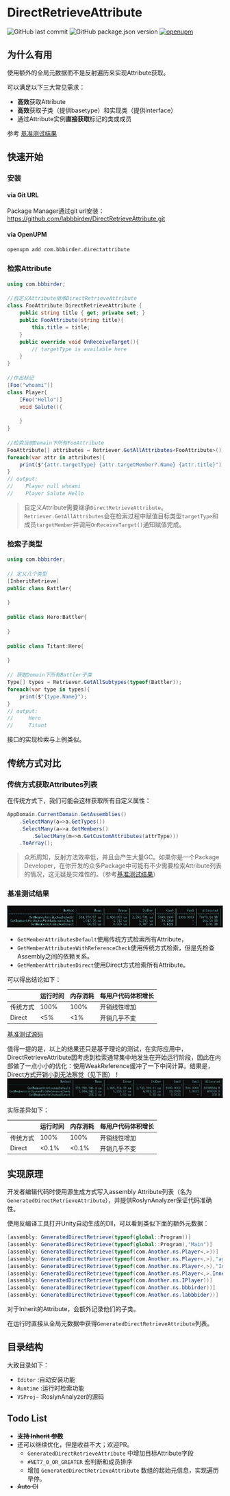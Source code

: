 # DirectRetrieveAttribute
![GitHub last commit](http://img.shields.io/github/last-commit/labbbirder/directretrieveattribute)
![GitHub package.json version](http://img.shields.io/github/package-json/v/labbbirder/directretrieveattribute)
[![openupm](http://img.shields.io/npm/v/com.bbbirder.directattribute?label=openupm&registry_uri=https://package.openupm.com)](https://openupm.com/packages/com.bbbirder.directattribute/)

## 为什么有用
使用额外的全局元数据而不是反射遍历来实现Attribute获取。

可以满足以下三大常见需求：
* **高效**获取Attribute
* **高效**获取子类（提供basetype）和实现类（提供interface）
* 通过Attribute实例**直接获取**标记的类或成员

参考 [基准测试结果](#基准测试结果)

## 快速开始

### 安装
#### via Git URL
Package Manager通过git url安装： https://github.com/labbbirder/DirectRetrieveAttribute.git
#### via OpenUPM
```bash
openupm add com.bbbirder.directattribute
```
### 检索Attribute

```csharp
using com.bbbirder;

//自定义Attribute继承DirectRetrieveAttribute
class FooAttribute:DirectRetrieveAttribute {
    public string title { get; private set; }
    public FooAttribute(string title){
        this.title = title;
    }
    public override void OnReceiveTarget(){
        // targetType is available here
    }
}

//作出标记
[Foo("whoami")]
class Player{
    [Foo("Hello")]
    void Salute(){

    }
}

//检索当前Domain下所有FooAttribute
FooAttribute[] attributes = Retriever.GetAllAttributes<FooAttribute>(); 
foreach(var attr in attributes){
    print($"{attr.targetType} {attr.targetMember?.Name} {attr.title}"); 
}
// output: 
//    Player null whoami
//    Player Salute Hello
```

> 自定义Attribute需要继承`DirectRetrieveAttribute`。`Retriever.GetAllAttributes`会在检索过程中赋值目标类型`targetType`和成员`targetMember`并调用`OnReceiveTarget()`通知赋值完成。



### 检索子类型

```csharp
using com.bbbirder;

// 定义几个类型
[InheritRetrieve]
public class Battler{

}

public class Hero:Battler{

}

public class Titant:Hero{

}

// 获取Domain下所有Battler子类
Type[] types = Retriever.GetAllSubtypes(typeof(Battler));
foreach(var type in types){
    print($"{type.Name}");
}
// output:
//     Hero
//     Titant
```

接口的实现检索与上例类似。

## 传统方式对比
### 传统方式获取Attributes列表
在传统方式下，我们可能会这样获取所有自定义属性：
```csharp
AppDomain.CurrentDomain.GetAssemblies()
    .SelectMany(a=>a.GetTypes())
    .SelectMany(a=>a.GetMembers()
        .SelectMany(m=>m.GetCustomAttributes(attrType)))
    .ToArray();
```
> 众所周知，反射方法效率低，并且会产生大量GC。如果你是一个Package Developer，在你开发的众多Package中可能有不少需要检索Attribute列表的情况，这无疑是灾难性的。（参考[基准测试结果](#基准测试结果)）

### 基准测试结果
![benchmark](Documentation/benchmark.jpg)
* `GetMemberAttributesDefault`使用传统方式检索所有Attribute，
* `GetMemberAttributesWithReferenceCheck`使用传统方式检索，但是先检查Assembly之间的依赖关系。
* `GetMemberAttributesDirect`使用Direct方式检索所有Attribute。

可以得出结论如下：

||运行时间| 内存消耗|每用户代码体积增长|
|--|--|--|--|
|传统方式|100%|100%|开销线性增加|
|Direct|<5%|<1%|开销几乎不变|

[基准测试源码](Documentation/benchmark.md)

值得一提的是，以上的结果还只是基于理论的测试，在实际应用中，DirectRetrieveAttribute因考虑到检索通常集中地发生在开始运行阶段，因此在内部做了一点小小的优化：使用WeakReference缓冲了一下中间计算。结果是，Direct方式开销小到无法察觉（见下图）！
![benchmark](Documentation/benchmark-real.jpg)

实际差异如下：

||运行时间| 内存消耗|每用户代码体积增长|
|--|--|--|--|
|传统方式|100%|100%|开销线性增加|
|Direct|<0.1%|<0.1%|开销几乎不变|


## 实现原理
开发者编辑代码时使用源生成方式写入assembly Attribute列表（名为`GeneratedDirectRetrieveAttribute`），并提供RoslynAnalyzer保证代码准确性。

使用反编译工具打开Unity自动生成的Dll，可以看到类似下面的额外元数据：
```csharp
[assembly: GeneratedDirectRetrieve(typeof(global::Program))]
[assembly: GeneratedDirectRetrieve(typeof(global::Program),"Main")]
[assembly: GeneratedDirectRetrieve(typeof(com.Another.ns.Player<,>))]
[assembly: GeneratedDirectRetrieve(typeof(com.Another.ns.Player<,>),"age")]
[assembly: GeneratedDirectRetrieve(typeof(com.Another.ns.Player<,>),"Inner")]
[assembly: GeneratedDirectRetrieve(typeof(com.Another.ns.Player<,>.Inner))]
[assembly: GeneratedDirectRetrieve(typeof(com.Another.ns.IPlayer))]
[assembly: GeneratedDirectRetrieve(typeof(com.Another.ns.bbbirder))]
[assembly: GeneratedDirectRetrieve(typeof(com.Another.ns.labbbider))]
```
对于Inherit的Attribute，会额外记录他们的子类。

在运行时直接从全局元数据中获得`GeneratedDirectRetrieveAttribute`列表。
## 目录结构
大致目录如下：
* `Editor` :自动安装功能
* `Runtime` :运行时检索功能
* `VSProj~` :RoslynAnalyzer的源码
## Todo List
* ~~**支持 Inherit 参数**~~
* 还可以继续优化，但是收益不大；欢迎PR。
    * `GeneratedDirectRetrieveAttribute` 中增加目标Attribute字段
    * `#NET7_0_OR_GREATER` 宏判断和成员排序
    * 增加 `GeneratedDirectRetrieveAttribute` 数组的起始元信息，实现遍历早停。
* ~~Auto CI~~
